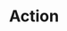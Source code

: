 ---
layout: post
title: Action
description:  An __Event__ in which __Information__ exits an Agent.
---